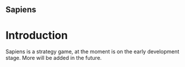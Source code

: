 ## Sapiens
# Introduction
Sapiens is a strategy game, at the moment is on the early development stage. More will be added in the future.



